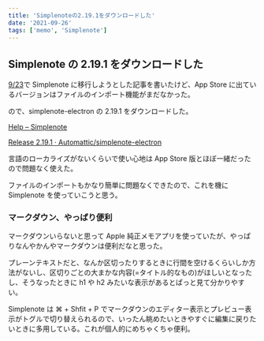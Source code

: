 ```yaml
---
title: 'Simplenoteの2.19.1をダウンロードした'
date: '2021-09-26'
tags: ['memo', 'Simplenote']
---
```


## Simplenote の 2.19.1 をダウンロードした

[9/23](/posts/2021-09-23/)で Simplenote に移行しようとした記事を書いたけど、App Store に出ているバージョンはファイルのインポート機能がまだなかった。

ので、simplenote-electron の 2.19.1 をダウンロードした。

[Help – Simplenote](https://simplenote.com/help/#import)

[Release 2\.19\.1 · Automattic/simplenote\-electron](https://github.com/Automattic/simplenote-electron/releases/tag/v2.19.1)

言語のローカライズがないくらいで使い心地は App Store 版とほぼ一緒だったので問題なく使えた。

ファイルのインポートもかなり簡単に問題なくできたので、これを機に Simplenote を使っていこうと思う。

### マークダウン、やっぱり便利

マークダウンいらないと思って Apple 純正メモアプリを使っていたが、やっぱりなんやかんやマークダウンは便利だなと思った。

プレーンテキストだと、なんか区切ったりするときに行間を空けるくらいしか方法がないし、区切りごとの大まかな内容(=タイトル的なもの)がほしいとなったし、そうなったときに h1 や h2 みたいな表示があるとぱっと見て分かりやすい。

Simplenote は ⌘ + Shfit + P でマークダウンのエディター表示とプレビュー表示がトグルで切り替えられるので、いったん眺めたいときやすぐに編集に戻りたいときに多用している。これが個人的にめちゃくちゃ便利。
